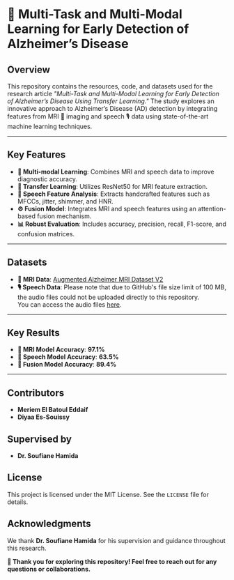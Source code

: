 # **🧠 Multi-Task and Multi-Modal Learning for Early Detection of Alzheimer’s Disease**

## **Overview**  
This repository contains the resources, code, and datasets used for the research article *"Multi-Task and Multi-Modal Learning for Early Detection of Alzheimer’s Disease Using Transfer Learning."* The study explores an innovative approach to Alzheimer’s Disease (AD) detection by integrating features from MRI 🧲 imaging and speech 🎙️ data using state-of-the-art machine learning techniques.

---

## **Key Features**  
- **🧠 Multi-modal Learning**: Combines MRI and speech data to improve diagnostic accuracy.  
- **🔄 Transfer Learning**: Utilizes ResNet50 for MRI feature extraction.  
- **🎤 Speech Feature Analysis**: Extracts handcrafted features such as MFCCs, jitter, shimmer, and HNR.  
- **⚙️ Fusion Model**: Integrates MRI and speech features using an attention-based fusion mechanism.  
- **📊 Robust Evaluation**: Includes accuracy, precision, recall, F1-score, and confusion matrices.  

---

## **Datasets**  
- **🧲 MRI Data**: [Augmented Alzheimer MRI Dataset V2](https://www.kaggle.com/datasets/uraninjo/augmented-alzheimer-mri-dataset-v2/data)  
- **🎙️ Speech Data**: Please note that due to GitHub's file size limit of 100 MB, the audio files could not be uploaded directly to this repository.  
You can access the audio files [here](https://drive.google.com/drive/folders/1jNgJuWBAFtE-TMdUQ45ZFlfNT1TUkO4a). 

---

## **Key Results**  
- **🧠 MRI Model Accuracy**: **97.1%**  
- **🎤 Speech Model Accuracy**: **63.5%**  
- **🤖 Fusion Model Accuracy**: **89.4%**

---

## **Contributors**  
- **Meriem El Batoul Eddaif**  
- **Diyaa Es-Souissy**

## **Supervised by**  
- **Dr. Soufiane Hamida**  

## **License**  
This project is licensed under the MIT License. See the `LICENSE` file for details.

## **Acknowledgments**  
We thank **Dr. Soufiane Hamida** for his supervision and guidance throughout this research.  

**🙏 Thank you for exploring this repository! Feel free to reach out for any questions or collaborations.** 


